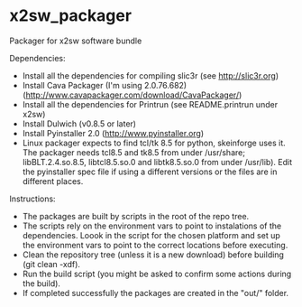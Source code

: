 x2sw_packager
=============

Packager for x2sw software bundle

Dependencies:
- Install all the dependencies for compiling slic3r (see http://slic3r.org)
- Install Cava Packager (I'm using 2.0.76.682) 
  (http://www.cavapackager.com/download/CavaPackager/)
- Install all the dependencies for Printrun (see README.printrun under x2sw)
- Install Dulwich (v0.8.5 or later)
- Install Pyinstaller 2.0 (http://www.pyinstaller.org)
- Linux packager expects to find tcl/tk 8.5 for python, skeinforge uses it.
  The packager needs tcl8.5 and tk8.5 from under /usr/share; libBLT.2.4.so.8.5, 
  libtcl8.5.so.0 and libtk8.5.so.0 from under /usr/lib). Edit the pyinstaller 
  spec file if using a different versions or the files are in different places.

Instructions:
- The packages are built by scripts in the root of the repo tree.
- The scripts rely on the environment vars to point to instalations of 
  the dependencies. Loook in the script for the chosen platform and 
  set up the environment vars to point to the correct locations before 
  executing. 
- Clean the repository tree (unless it is a new download) before 
  building (git clean -xdf).
- Run the build script (you might be asked to confirm some actions during the build).
- If completed successfully the packages are created in the "out/<platform>" folder.
  
